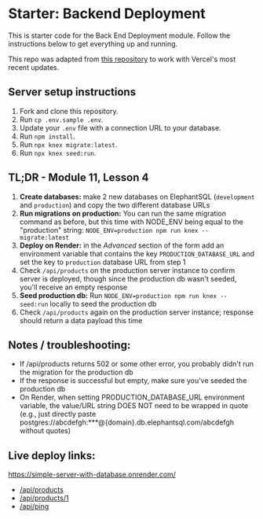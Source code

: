 # Starter: Backend Deployment

This is starter code for the Back End Deployment module. Follow the instructions below to get everything up and running.

This repo was adapted from [this repository](https://github.com/Thinkful-Ed/starter-back-end-deployment) to work with Vercel's most recent updates.

## Server setup instructions

1. Fork and clone this repository.
1. Run `cp .env.sample .env`.
1. Update your `.env` file with a connection URL to your database.
1. Run `npm install`.
1. Run `npx knex migrate:latest`.
1. Run `npx knex seed:run`.

## TL;DR - Module 11, Lesson 4

1. **Create databases:** make 2 new databases on ElephantSQL (`development` and `production`) and copy the two different database URLs
1. **Run migrations on production:** You can run the same migration command as before, but this time with NODE_ENV being equal to the "production" string: `NODE_ENV=production npm run knex -- migrate:latest`
1. **Deploy on Render:** in the _Advanced_ section of the form add an environment variable that contains the key `PRODUCTION_DATABASE_URL` and set the key to `production` database URL from step 1
1. Check `/api/products` on the production server instance to confirm server is deployed, though since the production db wasn't seeded, you'll receive an empty response
1. **Seed production db:** Run `NODE_ENV=production npm run knex -- seed:run` locally to seed the production db
1. Check `/api/products` again on the production server instance; response should return a data payload this time

## Notes / troubleshooting:

- If /api/products returns 502 or some other error, you probably didn't run the migration for the production db
- If the response is successful but empty, make sure you've seeded the production db
- On Render, when setting PRODUCTION_DATABASE_URL environment variable, the value/URL string DOES NOT need to be wrapped in quote (e.g., just directly paste postgres://abcdefgh:\*\*\*@{domain}.db.elephantsql.com/abcdefgh without quotes)

## Live deploy links:

https://simple-server-with-database.onrender.com/

- [/api/products](https://simple-server-with-database.onrender.com/api/products)
- [/api/products/1](https://simple-server-with-database.onrender.com/api/products/1)
- [/api/ping](https://simple-server-with-database.onrender.com/api/ping)
